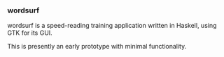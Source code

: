 ### wordsurf

wordsurf is a speed-reading training application written in Haskell, using
GTK for its GUI.

This is presently an early prototype with minimal functionality. 
